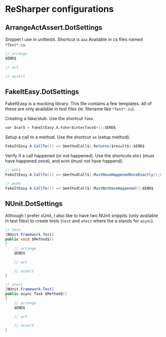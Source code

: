 # ReSharper configurations

## ArrangeActAssert.DotSettings

Snippet I use in unittests. Shortcut is `aaa` Available in cs files named `*Test*.cs`.

```csharp
// arrange
$END$

// act

// assert
```

## FakeItEasy.DotSettings

FakeItEasy is a mocking library. This file contains a few templates. All of these are only available in test files (ie. filename like `*Test*.cs`).

Creating a fake/stub. Use the shortcut `fake`.

```csharp
var $var$ = FakeItEasy.A.Fake<$interface$>();$END$
```

Setup a call to a method. Use the shortcut `sm` (setup method).

```csharp
FakeItEasy.A.CallTo(() => $methodCall$).Returns($result$);$END$
```

Verify if a call happened (or not happened). Use the shortcuts `mhh1` (must have happened once), and `mnhh` (must not have happend).

```csharp
// mhh1
FakeItEasy.A.CallTo(() => $methodCall$).MustHaveHappenedOnceExactly();$END$

// mnhh
FakeItEasy.A.CallTo(() => $methodCall$).MustNotHaveHappened();$END$
```

## NUnit.DotSettings

Although I prefer xUnit, I also like to have two NUnit snippits (only available in test files) to create tests (`test` and `atest` where the a stands for `async`).

```csharp
// test
[NUnit.Framework.Test]
public void $Method$()
{
    // arrange
    $END$

    // act

    // assert
}

// atest
[NUnit.Framework.Test]
public async Task $Method$()
{
    // arrange
    $END$

    // act

    // assert
}
```
